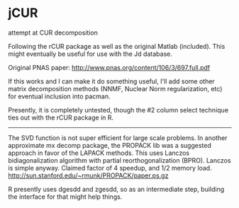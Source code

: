 jCUR
====

attempt at CUR decomposition

Following the rCUR package as well as the original Matlab (included).
This might eventually be useful for use with the Jd database.

Original PNAS paper:
http://www.pnas.org/content/106/3/697.full.pdf

If this works and I can make it do something useful, I'll add some other matrix decomposition methods
(NNMF, Nuclear Norm regularization, etc) for eventual inclusion into pacman.

Presently, it is completely untested, though the #2 column select technique
ties out with the rCUR package in R.


***********
The SVD function is not super efficient for large scale problems.
In another approximate mx decomp package, the PROPACK lib was 
a suggested approach in favor of the LAPACK methods. This uses
Lanczos bidiagonalization algorithm with partial reorthogonalization (BPRO).
Lanczos is simple anyway. Claimed factor of 4 speedup, and 1/2 memory load.
http://sun.stanford.edu/~rmunk/PROPACK/paper.ps.gz

R presently uses dgesdd and zgesdd, so as an intermediate step, building the
interface for that might help things.
